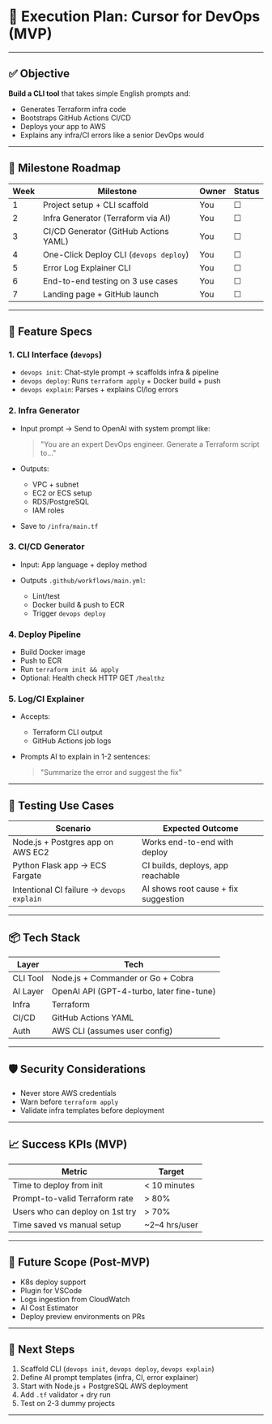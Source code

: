 # 📄 **Execution Plan: Cursor for DevOps (MVP)**

---

## ✅ Objective

**Build a CLI tool** that takes simple English prompts and:

* Generates Terraform infra code
* Bootstraps GitHub Actions CI/CD
* Deploys your app to AWS
* Explains any infra/CI errors like a senior DevOps would

---

## 🧭 Milestone Roadmap

| Week | Milestone                              | Owner | Status |
| ---- | -------------------------------------- | ----- | ------ |
| 1    | Project setup + CLI scaffold           | You   | ☐      |
| 2    | Infra Generator (Terraform via AI)     | You   | ☐      |
| 3    | CI/CD Generator (GitHub Actions YAML)  | You   | ☐      |
| 4    | One-Click Deploy CLI (`devops deploy`) | You   | ☐      |
| 5    | Error Log Explainer CLI                | You   | ☐      |
| 6    | End-to-end testing on 3 use cases      | You   | ☐      |
| 7    | Landing page + GitHub launch           | You   | ☐      |

---

## 🔧 Feature Specs

### 1. CLI Interface (`devops`)

* `devops init`: Chat-style prompt → scaffolds infra & pipeline
* `devops deploy`: Runs `terraform apply` + Docker build + push
* `devops explain`: Parses + explains CI/log errors

### 2. Infra Generator

* Input prompt → Send to OpenAI with system prompt like:

  > "You are an expert DevOps engineer. Generate a Terraform script to..."
* Outputs:

  * VPC + subnet
  * EC2 or ECS setup
  * RDS/PostgreSQL
  * IAM roles
* Save to `/infra/main.tf`

### 3. CI/CD Generator

* Input: App language + deploy method
* Outputs `.github/workflows/main.yml`:

  * Lint/test
  * Docker build & push to ECR
  * Trigger `devops deploy`

### 4. Deploy Pipeline

* Build Docker image
* Push to ECR
* Run `terraform init && apply`
* Optional: Health check HTTP GET `/healthz`

### 5. Log/CI Explainer

* Accepts:

  * Terraform CLI output
  * GitHub Actions job logs
* Prompts AI to explain in 1-2 sentences:

  > "Summarize the error and suggest the fix"

---

## 🧪 Testing Use Cases

| Scenario                                  | Expected Outcome                     |
| ----------------------------------------- | ------------------------------------ |
| Node.js + Postgres app on AWS EC2         | Works end-to-end with deploy         |
| Python Flask app → ECS Fargate            | CI builds, deploys, app reachable    |
| Intentional CI failure → `devops explain` | AI shows root cause + fix suggestion |

---

## 📦 Tech Stack

| Layer    | Tech                                      |
| -------- | ----------------------------------------- |
| CLI Tool | Node.js + Commander or Go + Cobra         |
| AI Layer | OpenAI API (GPT-4-turbo, later fine-tune) |
| Infra    | Terraform                                 |
| CI/CD    | GitHub Actions YAML                       |
| Auth     | AWS CLI (assumes user config)             |

---

## 🛡️ Security Considerations

* Never store AWS credentials
* Warn before `terraform apply`
* Validate infra templates before deployment

---

## 📈 Success KPIs (MVP)

| Metric                          | Target         |
| ------------------------------- | -------------- |
| Time to deploy from init        | < 10 minutes   |
| Prompt-to-valid Terraform rate  | > 80%          |
| Users who can deploy on 1st try | > 70%          |
| Time saved vs manual setup      | \~2–4 hrs/user |

---

## 🔮 Future Scope (Post-MVP)

* K8s deploy support
* Plugin for VSCode
* Logs ingestion from CloudWatch
* AI Cost Estimator
* Deploy preview environments on PRs

---

## 🧾 Next Steps

1. Scaffold CLI (`devops init`, `devops deploy`, `devops explain`)
2. Define AI prompt templates (infra, CI, error explainer)
3. Start with Node.js + PostgreSQL AWS deployment
4. Add `.tf` validator + dry run
5. Test on 2-3 dummy projects

---
